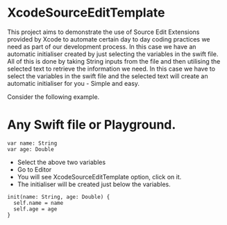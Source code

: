 # XcodeSourceEditTemplate

This project aims to demonstrate the use of Source Edit Extensions provided by Xcode to automate certain day to day coding practices we need as part of our development process. In this case we have an automatic initialiser created by just selecting the variables in the swift file. All of this is done by taking String inputs from the file and then utilising the selected text to retrieve the information we need. In this case we have to select the variables in the swift file and the selected text will create an automatic initialiser for you - Simple and easy.


Consider the following example.

# Any Swift file or Playground.
```
var name: String
var age: Double
```
- Select the above two variables
- Go to Editor
- You will see XcodeSourceEditTemplate option, click on it.
- The initialiser will be created just below the variables.
```
init(name: String, age: Double) {
  self.name = name
  self.age = age
}
```
